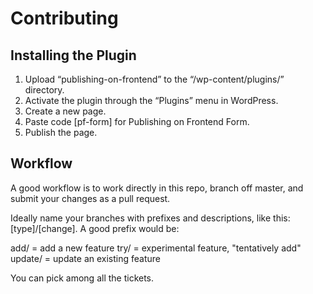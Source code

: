 # Contributing
## Installing the Plugin
1. Upload “publishing-on-frontend” to the “/wp-content/plugins/” directory.
2. Activate the plugin through the “Plugins” menu in WordPress.
3. Create a new page.
4. Paste code [pf-form] for Publishing on Frontend Form.
5. Publish the page. 

## Workflow
A good workflow is to work directly in this repo, branch off master, and submit your changes as a pull request.

Ideally name your branches with prefixes and descriptions, like this: [type]/[change]. A good prefix would be:

add/ = add a new feature
try/ = experimental feature, "tentatively add"
update/ = update an existing feature

You can pick among all the tickets.
